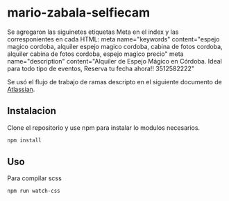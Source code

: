 # mario-zabala-selfiecam

Se agregaron las siguinetes etiquetas Meta en el index y las corresponientes en cada HTML:
meta name="keywords" content="espejo magico cordoba, alquiler espejo magico cordoba, cabina de fotos cordoba, alquiler cabina de fotos cordoba, espejo magico precio"
meta name="description" content="Alquiler de Espejo Mágico en Córdoba. Ideal para todo tipo de eventos, Reserva tu fecha ahora!! 3512582222"

Se usó el flujo de trabajo de ramas descripto en el siguiente documento de [Atlassian](https://www.atlassian.com/es/git/tutorials/comparing-workflows/feature-branch-workflow).

## Instalacion

Clone el repositorio y use npm para instalar lo modulos necesarios.

```bash
npm install
```

## Uso

Para compilar scss

```bash
npm run watch-css
```
